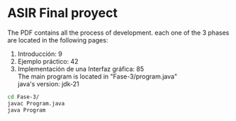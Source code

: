 # ASIR Final proyect 
The PDF contains all the process of development. each one of the 3 phases are located in the following pages:
  1. Introducción: 9
  2. Ejemplo práctico: 42
  3. Implementación de una Interfaz gráfica: 85  
The main program is located in "Fase-3/program.java"  
java's version: jdk-21
``` bash
cd Fase-3/
javac Program.java
java Program
```
